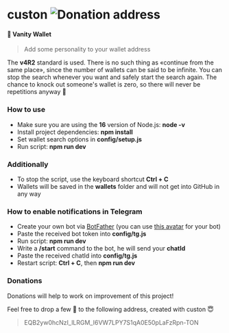 # custon ![Donation address](https://img.shields.io/badge/Donate-EQB2yw0hcNzI__lLRGM__I6VW7LPY7S1qA0E50pLaFzRpn--TON-informational?style=flat&logo=data.ai&labelColor=303d50&logoColor=white&color=475a75)

#### 💎 Vanity Wallet
> Add some personality to your wallet address 

The **v4R2** standard is used. There is no such thing as «continue from the same place», since the number of wallets can be said to be infinite. You can stop the search whenever you want and safely start the search again. The chance to knock out someone's wallet is zero, so there will never be repetitions anyway 👀

### How to use
- Make sure you are using the **16** version of Node.js: **node -v**
- Install project dependencies: **npm install**
- Set wallet search options in **config/setup.js**
- Run script: **npm run dev**

### Additionally
- To stop the script, use the keyboard shortcut **Ctrl + C**
- Wallets will be saved in the **wallets** folder and will not get into GitHub in any way

### How to enable notifications in Telegram
- Create your own bot via [BotFather](https://t.me/BotFather) (you can use [this avatar](https://github.com/TON-NFT/custon/blob/main/assets/bot-avatar.png) for your bot)
- Paste the received bot token into **config/tg.js**
- Run script: **npm run dev**
- Write a **/start** command to the bot, he will send your **chatId**
- Paste the received chatId into **config/tg.js**
- Restart script: **Ctrl + C**, then **npm run dev**

### Donations
Donations will help to work on improvement of this project!

Feel free to drop a few 💎 to the following address, created with custon 😇

> EQB2yw0hcNzI_lLRGM_I6VW7LPY7S1qA0E50pLaFzRpn-TON
